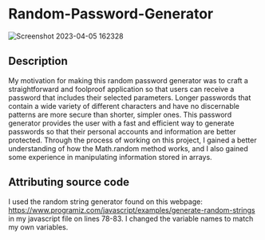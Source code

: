 # Random-Password-Generator

![Screenshot 2023-04-05 162328](https://user-images.githubusercontent.com/126972906/230233848-ebe18c1e-6244-4b61-809b-f35ae52d862a.png)

## Description
My motivation for making this random password generator was to craft a straightforward 
and foolproof application so that users can receive a password that includes their selected
parameters. Longer passwords that contain a wide variety of different characters and have no
discernable patterns are more secure than shorter, simpler ones. This password generator
provides the user with a fast and efficient way to generate passwords so that their
personal accounts and information are better protected. Through the process of working
on this project, I gained a better understanding of how the Math.random method works, and
I also gained some experience in manipulating information stored in arrays.

## Attributing source code
I used the random string generator found on this webpage: https://www.programiz.com/javascript/examples/generate-random-strings 
in my javascript file on lines 78-83. I changed the variable names to match my own variables.
